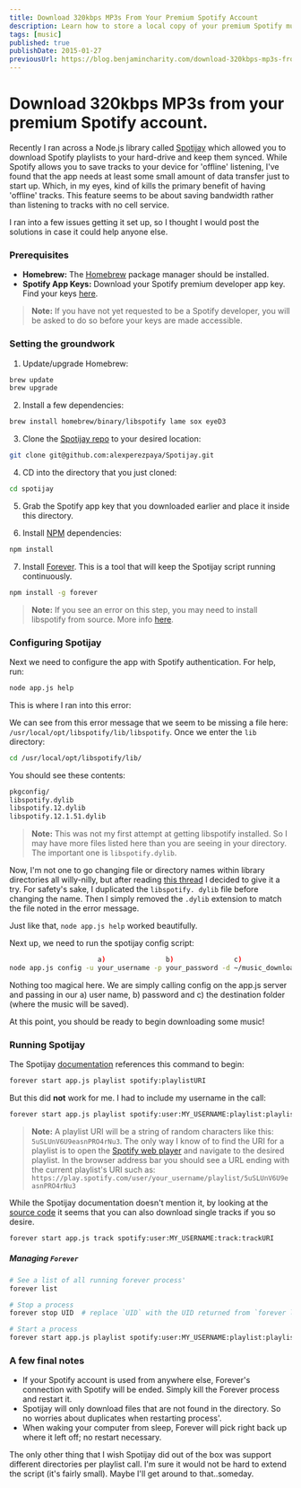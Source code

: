 ```yaml
---
title: Download 320kbps MP3s From Your Premium Spotify Account
description: Learn how to store a local copy of your premium Spotify music using open-source software.
tags: [music]
published: true
publishDate: 2015-01-27
previousUrl: https://blog.benjamincharity.com/download-320kbps-mp3s-from-your-premium-spotify-account/
---
```


# Download 320kbps MP3s from your premium Spotify account.

Recently I ran across a Node.js library called [Spotijay][spotijay] which allowed you to download Spotify playlists
to your hard-drive and keep them synced. While Spotify allows you to save tracks to your device for 'offline'
listening, I've found that the app needs at least some small amount of data transfer just to start up. Which, in my
eyes, kind of kills the primary benefit of having 'offline' tracks. This feature seems to be about saving bandwidth rather than listening to tracks with no cell service.

I ran into a few issues getting it set up, so I thought I would post the solutions in case it could help anyone else.

### Prerequisites

- **Homebrew:** The [Homebrew][homebrew] package manager should be installed.
- **Spotify App Keys:** Download your Spotify premium developer app key. Find your keys [here][spotify_keys].

> **Note:** If you have not yet requested to be a Spotify developer, you will be asked to do so before your keys are made accessible.

### Setting the groundwork

1. Update/upgrade Homebrew:

```bash
brew update
brew upgrade
```

2. Install a few dependencies:

```bash
brew install homebrew/binary/libspotify lame sox eyeD3
```

3. Clone the [Spotijay repo][spotijay] to your desired location:

```bash
git clone git@github.com:alexperezpaya/Spotijay.git
```

4. CD into the directory that you just cloned:

```bash
cd spotijay
```

5. Grab the Spotify app key that you downloaded earlier and place it inside this directory.

6. Install [NPM][npm] dependencies:

```bash
npm install
```

7. Install [Forever][forever]. This is a tool that will keep the Spotijay script running continuously.

```bash
npm install -g forever
```

> **Note:** If you see an error on this step, you may need to install libspotify from source. More info [here][install_error].

### Configuring Spotijay

Next we need to configure the app with Spotify authentication. For help, run:

```bash
node app.js help
```

This is where I ran into this error:

<script src="https://gist.github.com/benjamincharity/df50392a38652534f4be.js"></script>

We can see from this error message that we seem to be missing a file here: `/usr/local/opt/libspotify/lib/libspotify`. Once we enter the `lib` directory:

```bash
cd /usr/local/opt/libspotify/lib/
```

You should see these contents:

```bash
pkgconfig/
libspotify.dylib
libspotify.12.dylib
libspotify.12.1.51.dylib
```

> **Note:** This was not my first attempt at getting libspotify installed. So I may have more files listed here than 
> you are seeing in your directory. The important one is `libspotify.dylib`.

Now, I'm not one to go changing file or directory names within library directories all willy-nilly, but after 
reading [this thread][libspotify_name] I decided to give it a try. For safety's sake, I duplicated the `libspotify.
dylib` file before changing the name. Then I simply removed the `.dylib` extension to match the file noted in the error message.

Just like that, `node app.js help` worked beautifully.

Next up, we need to run the spotijay config script:

```bash
                      a)               b)               c)
node app.js config -u your_username -p your_password -d ~/music_download
```

Nothing too magical here. We are simply calling config on the app.js server and passing in our a) user name, b) 
password and c) the destination folder (where the music will be saved).

At this point, you should be ready to begin downloading some music!

### Running Spotijay

The Spotijay [documentation][spotijay_docs] references this command to begin:

```bash
forever start app.js playlist spotify:playlistURI
```

But this did **not** work for me. I had to include my username in the call:

```bash
forever start app.js playlist spotify:user:MY_USERNAME:playlist:playlistURI
```

> **Note:** A playlist URI will be a string of random characters like this: `5uSLUnV6U9easnPRO4rNu3`. The only way I 
> know of to find the URI for a playlist is to open the [Spotify web player][web_player] and navigate to the desired 
> playlist. In the browser address bar you should see a URL ending with the current playlist's URI such as: 
> `https://play.spotify.com/user/your_username/playlist/5uSLUnV6U9easnPRO4rNu3`

While the Spotijay documentation doesn't mention it, by looking at the [source code][track] it seems that you can 
also download single tracks if you so desire.

```bash
forever start app.js track spotify:user:MY_USERNAME:track:trackURI
```

##### Managing `Forever`

```bash
# See a list of all running forever process'
forever list

# Stop a process
forever stop UID  # replace `UID` with the UID returned from `forever list`

# Start a process
forever start app.js playlist spotify:user:MY_USERNAME:playlist:playlistURI
```

### A few final notes

- If your Spotify account is used from anywhere else, Forever's connection with Spotify will be ended. Simply kill 
  the Forever process and restart it.
- Spotijay will only download files that are not found in the directory. So no worries about duplicates when 
  restarting process'.
- When waking your computer from sleep, Forever will pick right back up where it left off; no restart necessary.

The only other thing that I wish Spotijay did out of the box was support different directories per playlist call. 
I'm sure it would not be hard to extend the script (it's fairly small). Maybe I'll get around to that..someday.

[spotijay]: https://github.com/alexperezpaya/Spotijay
[homebrew]: https://brew.sh/
[spotify_keys]: https://devaccount.spotify.com/my-account/keys/
[npm]: https://www.npmjs.com/
[forever]: https://github.com/foreverjs/forever
[install_error]: https://github.com/alexperezpaya/Spotijay/issues/3
[libspotify_name]: https://github.com/alexperezpaya/Spotijay/issues/5
[spotijay_docs]: https://github.com/alexperezpaya/Spotijay/blob/master/README.md
[web_player]: https://play.spotify.com
[track]: https://github.com/alexperezpaya/Spotijay/blob/master/app.js#L103-L111
